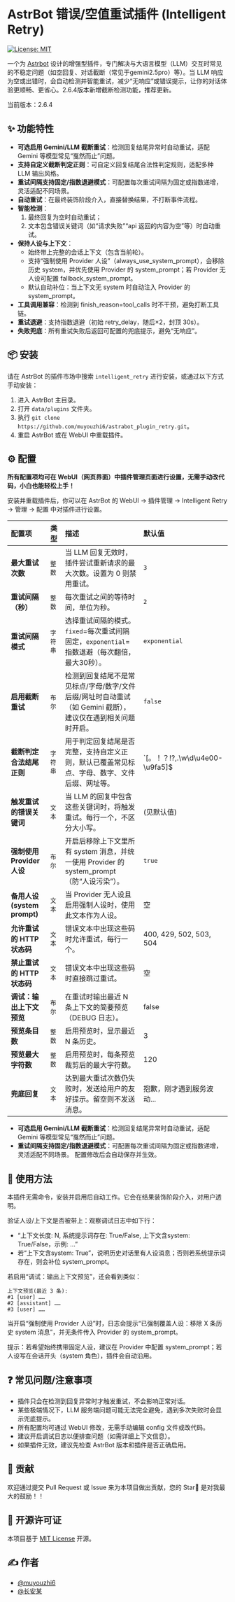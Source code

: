 # AstrBot 错误/空值重试插件 (Intelligent Retry)

[![License: MIT](https://img.shields.io/badge/License-MIT-yellow.svg)](https://opensource.org/licenses/MIT)

一个为 [Astrbot](https://github.com/AstrBotDevs/AstrBot) 设计的增强型插件，专门解决与大语言模型（LLM）交互时常见的不稳定问题（如空回复、对话截断（常见于gemini2.5pro）等）。当 LLM 响应为空或出错时，会自动检测并智能重试，减少“无响应”或错误提示，让你的对话体验更顺畅、更省心。2.6.4版本新增截断检测功能，推荐更新。

当前版本：2.6.4

## ✨ 功能特性
  
- **可选启用 Gemini/LLM 截断重试**：检测回复结尾异常时自动重试，适配 Gemini 等模型常见“戛然而止”问题。
- **支持自定义截断判定正则**：可自定义回复结尾合法性判定规则，适配多种 LLM 输出风格。
- **重试间隔支持固定/指数退避模式**：可配置每次重试间隔为固定或指数递增，灵活适配不同场景。
- **自动重试**：在最终装饰阶段介入，直接替换结果，不打断事件流程。
- **智能检测**：
  1. 最终回复为空时自动重试；
  2. 文本包含错误关键词（如“请求失败”“api 返回的内容为空”等）时自动重试。
- **保持人设与上下文**：
  - 始终带上完整的会话上下文（包含当前轮）。
  - 支持“强制使用 Provider 人设”（always_use_system_prompt），会移除历史 system，并优先使用 Provider 的 system_prompt；若 Provider 无人设可配置 fallback_system_prompt。
  - 默认自动补位：当上下文无 system 时自动注入 Provider 的 system_prompt。
- **工具调用兼容**：检测到 finish_reason=tool_calls 时不干预，避免打断工具链。
- **重试退避**：支持指数退避（初始 retry_delay，随后×2，封顶 30s）。
- **失败兜底**：所有重试失败后返回可配置的兜底提示，避免“无响应”。

## 📦 安装

请在 AstrBot 的插件市场中搜索 `intelligent_retry` 进行安装，或通过以下方式手动安装：

1. 进入 AstrBot 主目录。
2. 打开 `data/plugins` 文件夹。
3. 执行 `git clone https://github.com/muyouzhi6/astrabot_plugin_retry.git`。
4. 重启 AstrBot 或在 WebUI 中重载插件。

## ⚙️ 配置

**所有配置项均可在 WebUI（网页界面）中插件管理页面进行设置，无需手动改代码，小白也能轻松上手！**

安装并重载插件后，你可以在 AstrBot 的 WebUI -> 插件管理 -> Intelligent Retry -> 管理 -> 配置 中对插件进行设置。

| 配置项 | 类型 | 描述 | 默认值 |
| :--- | :--- | :--- | :--- |
| **最大重试次数** | `整数` | 当 LLM 回复无效时，插件尝试重新请求的最大次数。设置为 0 则禁用重试。 | `3` |
| **重试间隔（秒）** | `整数` | 每次重试之间的等待时间，单位为秒。 | `2` |
| **重试间隔模式** | `字符串` | 选择重试间隔的模式。`fixed`=每次重试间隔固定，`exponential`=指数退避（每次翻倍，最大30秒）。 | `exponential` |
| **启用截断重试** | `布尔` | 检测到回复结尾不是常见标点/字母/数字/文件后缀/网址时自动重试（如 Gemini 截断），建议仅在遇到相关问题时开启。 | `false` |
| **截断判定合法结尾正则** | `字符串` | 用于判定回复结尾是否完整，支持自定义正则，默认已覆盖常见标点、字母、数字、文件后缀、网址等。 | `[。！？!?,.\w\d\u4e00-\u9fa5]$|\.(com|cn|org|net|io|ai|pdf|jpg|png|jpeg|gif|mp3|mp4|txt|zip|tar|gz|html|htm)$|https?://[\w\.-]+$` |
| **触发重试的错误关键词** | `文本` | 当 LLM 的回复中包含这些关键词时，将触发重试。每行一个，不区分大小写。 | (见默认值) |
| **强制使用 Provider 人设** | `布尔` | 开启后移除上下文里所有 system 消息，并统一使用 Provider 的 system_prompt（防“人设污染”）。 | `true` |
| **备用人设(system prompt)** | `文本` | 当 Provider 无人设且启用强制人设时，使用此文本作为人设。 | 空 |
| **允许重试的 HTTP 状态码** | `文本` | 错误文本中出现这些码时允许重试，每行一个。 | 400, 429, 502, 503, 504 |
| **禁止重试的 HTTP 状态码** | `文本` | 错误文本中出现这些码时直接跳过重试。 | 空 |
| **调试：输出上下文预览** | `布尔` | 在重试时输出最近 N 条上下文的简要预览（DEBUG 日志）。 | false |
| **预览条目数** | `整数` | 启用预览时，显示最近 N 条历史。 | 3 |
| **预览最大字符数** | `整数` | 启用预览时，每条预览裁剪后的最大字符数。 | 120 |
| **兜底回复** | `文本` | 达到最大重试次数仍失败时，发送给用户的友好提示。留空则不发送消息。 | 抱歉，刚才遇到服务波动... |
  
- **可选启用 Gemini/LLM 截断重试**：检测回复结尾异常时自动重试，适配 Gemini 等模型常见“戛然而止”问题。
- **重试间隔支持固定/指数退避模式**：可配置每次重试间隔为固定或指数递增，灵活适配不同场景。
配置修改后会自动保存并生效。

## 📝 使用方法

本插件无需命令，安装并启用后自动工作。它会在结果装饰阶段介入，对用户透明。

验证人设/上下文是否被带上：观察调试日志中如下行：

- “上下文长度: N, 系统提示词存在: True/False, 上下文含system: True/False，示例: …”
- 若“上下文含system: True”，说明历史对话里有人设消息；否则若系统提示词存在，则会补位 system_prompt。

若启用“调试：输出上下文预览”，还会看到类似：

```
上下文预览(最近 3 条):
#1 [user] ……
#2 [assistant] ……
#3 [user] ……
```

当开启“强制使用 Provider 人设”时，日志会提示“已强制覆盖人设：移除 X 条历史 system 消息”，并无条件传入 Provider 的 system_prompt。

提示：若希望始终携带固定人设，建议在 Provider 中配置 system_prompt；若人设写在会话开头（system 角色），插件会自动沿用。

## ❓ 常见问题/注意事项

- 插件只会在检测到回复异常时才触发重试，不会影响正常对话。
- 某些极端情况下，LLM 服务端问题可能无法完全避免，遇到多次失败时会显示兜底提示。
- 所有配置均可通过 WebUI 修改，无需手动编辑 config 文件或改代码。
- 建议开启调试日志以便排查问题（如需详细上下文信息）。
- 如果插件无效，建议先检查 AstrBot 版本和插件是否正确启用。

## 🤝 贡献

欢迎通过提交 Pull Request 或 Issue 来为本项目做出贡献，您的 Star🌟 是对我最大的鼓励！！

## 📄 开源许可证

本项目基于 [MIT License](LICENSE) 开源。

## ✍️ 作者

- [@muyouzhi6](https://github.com/muyouzhi6)
- [@长安某](https://github.com/ChanganZhou)
